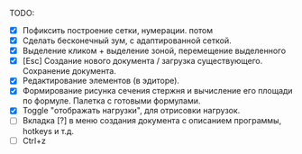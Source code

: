 TODO:

 - [x] Пофиксить построение сетки, нумерации.
потом
 - [x] Сделать бесконечный зум, с адаптированной сеткой.
 - [x] Выделение кликом + выделение зоной, перемещение выделенного
 - [x] [Esc] Создание нового документа / загрузка существующего. Сохранение документа.
 - [x] Редактирование элементов (в эдиторе).
 - [x] Формирование рисунка сечения стержня и вычисление его площади по формуле. Палетка с готовыми формулами.
 - [x] Toggle "отображать нагрузки", для отрисовки нагрузок.
 - [ ] Вкладка [?] в меню создания документа с описанием программы, hotkeys и т.д.
 - [ ] Ctrl+z
